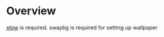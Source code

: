 # Overview
[stow](https://www.gnu.org/software/stow/) is required.
swaybg is required for setting up wallpaper
